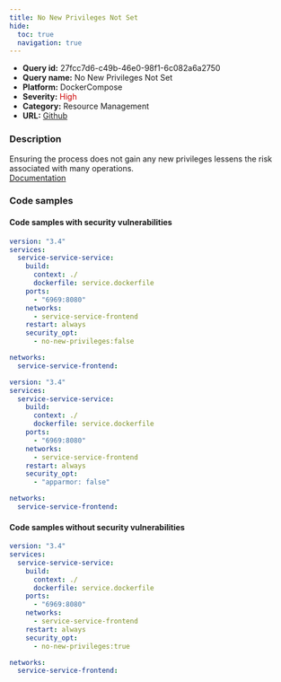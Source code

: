 ```yaml
---
title: No New Privileges Not Set
hide:
  toc: true
  navigation: true
---
```


<style>
  .highlight .hll {
    background-color: #ff171742;
  }
  .md-content {
    max-width: 1100px;
    margin: 0 auto;
  }
</style>

-   **Query id:** 27fcc7d6-c49b-46e0-98f1-6c082a6a2750
-   **Query name:** No New Privileges Not Set
-   **Platform:** DockerCompose
-   **Severity:** <span style="color:#C00">High</span>
-   **Category:** Resource Management
-   **URL:** [Github](https://github.com/Checkmarx/kics/tree/master/assets/queries/dockerCompose/no_new_privileges_not_set)

### Description
Ensuring the process does not gain any new privileges lessens the risk associated with many operations.<br>
[Documentation](https://docs.docker.com/engine/reference/run/#security-configuration)

### Code samples
#### Code samples with security vulnerabilities
```yaml title="Postitive test num. 1 - yaml file" hl_lines="12"
version: "3.4"
services:
  service-service-service:
    build:
      context: ./
      dockerfile: service.dockerfile
    ports:
      - "6969:8080"
    networks:
      - service-service-frontend
    restart: always
    security_opt:
      - no-new-privileges:false

networks:
  service-service-frontend:

```
```yaml title="Postitive test num. 2 - yaml file" hl_lines="12"
version: "3.4"
services:
  service-service-service:
    build:
      context: ./
      dockerfile: service.dockerfile
    ports:
      - "6969:8080"
    networks:
      - service-service-frontend
    restart: always
    security_opt:
      - "apparmor: false"

networks:
  service-service-frontend:

```


#### Code samples without security vulnerabilities
```yaml title="Negative test num. 1 - yaml file"
version: "3.4"
services:
  service-service-service:
    build:
      context: ./
      dockerfile: service.dockerfile
    ports:
      - "6969:8080"
    networks:
      - service-service-frontend
    restart: always
    security_opt:
      - no-new-privileges:true

networks:
  service-service-frontend:

```

